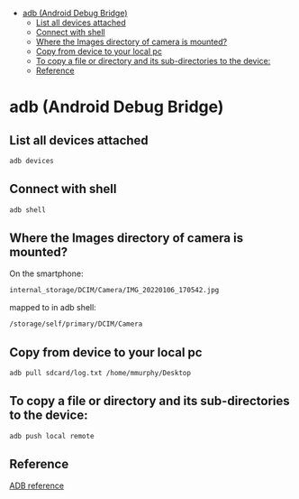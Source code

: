 <!--ts-->
   * [adb (Android Debug Bridge)](#adb-android-debug-bridge)
      * [List all devices attached](#list-all-devices-attached)
      * [Connect with shell](#connect-with-shell)
      * [Where the Images directory of camera is mounted?](#where-the-images-directory-of-camera-is-mounted)
      * [Copy from device to your local pc](#copy-from-device-to-your-local-pc)
      * [To copy a file or directory and its sub-directories to the device:](#to-copy-a-file-or-directory-and-its-sub-directories-to-the-device)
      * [Reference](#reference)

<!-- Added by: gil_diy, at: Thu 06 Jan 2022 17:59:46 IST -->

<!--te-->

# adb (Android Debug Bridge)


## List all devices attached

```bash
adb devices
```

## Connect with shell
```bash
adb shell
```

## Where the Images directory of camera is mounted?

On the smartphone:
```bash
internal_storage/DCIM/Camera/IMG_20220106_170542.jpg
```

mapped to in adb shell:

```bash
/storage/self/primary/DCIM/Camera
```



## Copy from device to your local pc

```bash
adb pull sdcard/log.txt /home/mmurphy/Desktop
```

## To copy a file or directory and its sub-directories to the device:
```bash
adb push local remote
```



## Reference
[ADB reference](https://developer.android.com/studio/command-line/adb)
